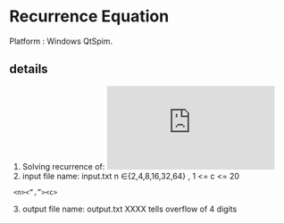 # Recurrence Equation

Platform : Windows QtSpim.

## details

1. Solving recurrence of:
![equation1](http://latex.codecogs.com/gif.latex?T%28n%29%3D%5Cbegin%7BBmatrix%7D2*T%28%5Cfrac%7Bn%7D2%29&plus;c%2Cn%5Cgeq%202%20%5C%5C%20c%2Cotherwise%20%5Cend%7BBmatrix%7D)
2. input file name: input.txt
n ∈{2,4,8,16,32,64} , 1 <= c <= 20 
```
 <n><“,”><c> 
```
3. output file name: output.txt
XXXX tells overflow of 4 digits
